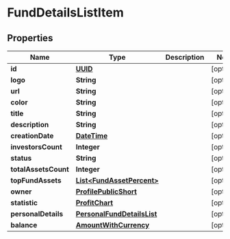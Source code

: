 # FundDetailsListItem

## Properties
Name | Type | Description | Notes
------------ | ------------- | ------------- | -------------
**id** | [**UUID**](UUID.md) |  |  [optional]
**logo** | **String** |  |  [optional]
**url** | **String** |  |  [optional]
**color** | **String** |  |  [optional]
**title** | **String** |  |  [optional]
**description** | **String** |  |  [optional]
**creationDate** | [**DateTime**](DateTime.md) |  |  [optional]
**investorsCount** | **Integer** |  |  [optional]
**status** | **String** |  |  [optional]
**totalAssetsCount** | **Integer** |  |  [optional]
**topFundAssets** | [**List&lt;FundAssetPercent&gt;**](FundAssetPercent.md) |  |  [optional]
**owner** | [**ProfilePublicShort**](ProfilePublicShort.md) |  |  [optional]
**statistic** | [**ProfitChart**](ProfitChart.md) |  |  [optional]
**personalDetails** | [**PersonalFundDetailsList**](PersonalFundDetailsList.md) |  |  [optional]
**balance** | [**AmountWithCurrency**](AmountWithCurrency.md) |  |  [optional]
